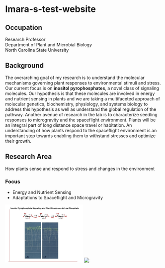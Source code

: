 # Imara-s-test-website
<!-- My first attempt to create a website using GitHub Pages -->
## Occupation
Research Professor <br> Department of Plant and Microbial Biology <br> North Carolina State University
## Background 
 The overarching goal of my research is to understand the molecular mechanisms governing plant responses to environmental stimuli and stress. Our current focus is on **inositol pyrophosphates**, a novel class of signaling molecules. Our hypothesis is that these molecules are involved in energy and nutrient sensing in plants and we are taking a multifaceted approach of molecular genetics, biochemistry, physiology, and systems biology to address this hypothesis as well as understand the global regulation of the pathway. 
 Another avenue of research in the lab is to characterize seedling responses to microgravity and the spaceflight environment. Plants will be an integral part of long distance space travel or habitation. An understanding of how plants respond to the spaceflight environment is an important step towards enabling them to withstand stresses and optimize their growth.
 
## Research Area
How plants sense and respond to stress and changes in the environment
### Focus
 - Energy and Nutrient Sensing  
 - Adaptations to Spaceflight and Microgravity

<img src="assets/low Pi.jpg" width="250"> 
<!-- ![](assets/01ab7818354378e5a3f06fb8064d7c4adb122bb401.jpg) -->

<!-- <img src="assets/01ab7818354378e5a3f06fb8064d7c4adb122bb401.jpg" width="100"> -->
<!-- this is a comment -->
<!--![](assets/pereralab2.JPG) -->
<img src="assets/pereralab2.JPG" width="250">
